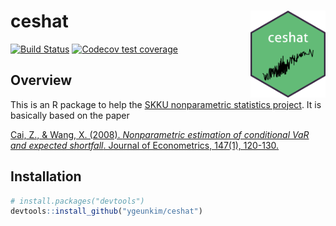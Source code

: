 
# ceshat <a href='https://github.com/ygeunkim/ceshat'><img src='man/figures/logo.png' align="right" height="139" /></a>

<!-- [![Build Status](https://travis-ci.org/ygeunkim/ceshat.svg?branch=master)](https://travis-ci.org/ygeunkim/ceshat) -->

[![Build
Status](https://travis-ci.com/ygeunkim/ceshat.svg?branch=master)](https://travis-ci.com/ygeunkim/ceshat)
[![Codecov test
coverage](https://codecov.io/gh/ygeunkim/ceshat/branch/master/graph/badge.svg)](https://codecov.io/gh/ygeunkim/ceshat?branch=master)

## Overview

This is an R package to help the [SKKU nonparametric statistics
project](https://github.com/ygeunkim/nonparam-cvar). It is basically
based on the paper

[Cai, Z., & Wang, X. (2008). *Nonparametric estimation of conditional
VaR and expected shortfall*. Journal of Econometrics, 147(1),
120-130.](https://www.sciencedirect.com/science/article/abs/pii/S0304407608001292)

## Installation

``` r
# install.packages("devtools")
devtools::install_github("ygeunkim/ceshat")
```

